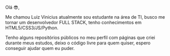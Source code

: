 Olá 😎,

Me chamou Luiz Vinicius atualmente sou estudante na área de TI, busco me tornar um desenvolvedor FULL STACK, tenho conhecimentos em HTML5/CSS3/JS/Python.

Tenho alguns repositórios públicos no meu perfil com páginas que criei durante meus estudos, deixo o código livre para quem quiser, espero conseguir ajudar quem eu puder.
